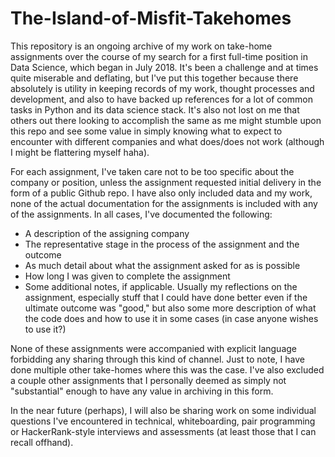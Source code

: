 # The-Island-of-Misfit-Takehomes

This repository is an ongoing archive of my work on take-home assignments over the course of my search for a first full-time position in Data Science, which began in July 2018. It's been a challenge and at times quite miserable and deflating, but I've put this together because there absolutely is utility in keeping records of my work, thought processes and development, and also to have backed up references for a lot of common tasks in Python and its data science stack. It's also not lost on me that others out there looking to accomplish the same as me might stumble upon this repo and see some value in simply knowing what to expect to encounter with different companies and what does/does not work (although I might be flattering myself haha).

For each assignment, I've taken care not to be too specific about the company or position, unless the assignment requested initial delivery in the form of a public Github repo. I have also only included data and my work, none of the actual documentation for the assignments is included with any of the assignments. In all cases, I've documented the following:

* A description of the assigning company
* The representative stage in the process of the assignment and the outcome
* As much detail about what the assignment asked for as is possible
* How long I was given to complete the assignment
* Some additional notes, if applicable. Usually my reflections on the assignment, especially stuff that I could have done better even if the ultimate outcome was "good," but also some more description of what the code does and how to use it in some cases (in case anyone wishes to use it?)

None of these assignments were accompanied with explicit language forbidding any sharing through this kind of channel. Just to note, I have done multiple other take-homes where this was the case. I've also excluded a couple other assignments that I personally deemed as simply not "substantial" enough to have any value in archiving in this form.

In the near future (perhaps), I will also be sharing work on some individual questions I've encountered in technical, whiteboarding, pair programming or HackerRank-style interviews and assessments (at least those that I can recall offhand).
